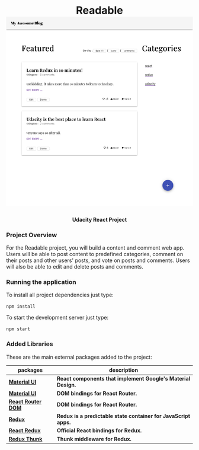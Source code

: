 <h1 align="center"> 
<h1 align="center"> 
    <br /> Readable <br />
    <img src="https://github.com/pedrolopesme/udacity-readable/blob/master/imgs/MyAwesomeBlog.png?raw=true" />
</h1>

<h4 align="center">Udacity React Project</h4>

### Project Overview

For the Readable project, you will build a content and comment web app. Users will be able to post content to predefined categories, comment on their posts and other users' posts, and vote on posts and comments. Users will also be able to edit and delete posts and comments.

### Running the application 

To install all project dependencies just type:

```shell
npm install
```

To start the development server just type:

```shell
npm start
```

### Added Libraries

These are the main external packages added to the project:

| packages | description |
|---|---|
| **[Material UI](https://github.com/mui-org/material-ui)** | **React components that implement Google's Material Design.** |
| **[Material UI](https://github.com/ReactTraining/react-router/tree/master/packages/react-router-dom)** | **DOM bindings for React Router.** |
| **[React Router DOM](https://github.com/ReactTraining/react-router/tree/master/packages/react-router-dom)** | **DOM bindings for React Router.** |
| **[Redux](https://github.com/reduxjs/redux)** | **Redux is a predictable state container for JavaScript apps.** |
| **[React Redux](https://github.com/reduxjs/react-redux)** | **Official React bindings for Redux.** |
| **[Redux Thunk](https://github.com/reduxjs/redux-thunk)** | **Thunk middleware for Redux.** |

